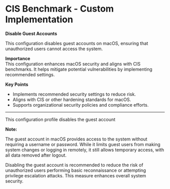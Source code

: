 # CIS Benchmark - Custom Implementation

**Disable Guest Accounts**

This configuration disables guest accounts on macOS, ensuring that unauthorized users cannot access the system.

**Importance**  
This configuration enhances macOS security and aligns with CIS benchmarks. It helps mitigate potential vulnerabilities by implementing recommended settings.

**Key Points**  
- Implements recommended security settings to reduce risk.  
- Aligns with CIS or other hardening standards for macOS.  
- Supports organizational security policies and compliance efforts.

---
This configuration profile disables the guest account

**Note:**

The guest account in macOS provides access to the system without requiring a username or password. 
While it limits guest users from making system changes or logging in remotely, it still allows temporary access, with all data removed after logout.

Disabling the guest account is recommended to reduce the risk of unauthorized users performing basic reconnaissance or attempting privilege escalation attacks. 
This measure enhances overall system security.
